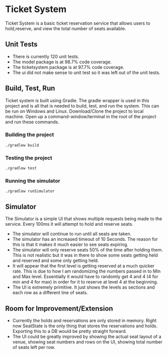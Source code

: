 # Ticket System

Ticket System is a basic ticket reservation service that allows users to hold,reserve, and view the total number of seats available.

## Unit Tests

- There is currently 120 unit tests.
- The model package is at 98.7% code coverage.
- The ticketsystem package is at 97.7% code coverage.
- The ui did not make sense to unit test so it was left out of the unit tests.

## Build, Test, Run

Ticket system is built using Gradle. The gradle wrapper is used in this project and is all that is needed to build, test, and run the system. This can be run on Windows and Linux. Download/Clone the project to local machine. Open up a command-window/terminal in the root of the project and run these commands.


### Building the project
````
./gradlew build
````

### Testing the project
````
./gradlew test
````

### Running the simulator
````
./gradlew runSimulator
````


## Simulator

The Simulator is a simple UI that shows multiple requests being made to the service. Every 100ms it will attempt to hold and reserve seats. 

- The simulator will continue to run until all seats are taken.
- The simulator has an increased timeout of 10 Seconds. The reason for this is that it makes it much easier to see seats expiring.
- The simulator will only reserve seats 50% of the time after holding them. This is not realistic but it was in there to show some seats getting held and reserved and some only getting held.
- It will appear that the first level is getting reserved at a much quicker rate. This is due to how I am randomizing the numbers passed in to Min and Max level. Essentially it would have to randomly get 4 and 4 (4 for min and 4 for max) in order for it to reserve at level 4 at the beginning.
- The UI is extremely primitive. It just shows the levels as sections and each row as a different line of seats.

## Room for Improvement/Extension

- Currently the holds and reservations are only stored in memory. Right now SeatState is the only thing that stores the reservations and holds. Exporting this to a DB would be pretty straight forward. 
- The UI could be greatly improved by showing the actual seat layout of a venue, showing seat numbers and rows on the UI, showing total number of seats left per row.


